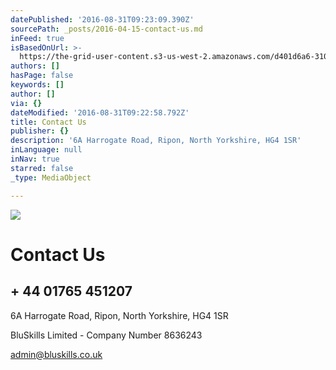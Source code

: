 ```yaml
---
datePublished: '2016-08-31T09:23:09.390Z'
sourcePath: _posts/2016-04-15-contact-us.md
inFeed: true
isBasedOnUrl: >-
  https://the-grid-user-content.s3-us-west-2.amazonaws.com/d401d6a6-3107-461d-9301-84cdac125571.jpg
authors: []
hasPage: false
keywords: []
author: []
via: {}
dateModified: '2016-08-31T09:22:58.792Z'
title: Contact Us
publisher: {}
description: '6A Harrogate Road, Ripon, North Yorkshire, HG4 1SR'
inLanguage: null
inNav: true
starred: false
_type: MediaObject

---
```

![](https://imgflo.herokuapp.com/graph/vahj1ThiexotieMo/ac10fa746e5d47744c673ff97dc61e3c/croprotate.jpg?cropheight=3308&cropwidth=4961&degrees=0&input=https%3A%2F%2Fthe-grid-user-content.s3-us-west-2.amazonaws.com%2Fdd919efe-3ebe-4eb3-af8c-23b2a5673ee5.jpg&x=0&y=0)

# Contact Us

## + 44 01765 451207

6A Harrogate Road, Ripon, North Yorkshire, HG4 1SR

BluSkills Limited - Company Number 8636243

admin@bluskills.co.uk